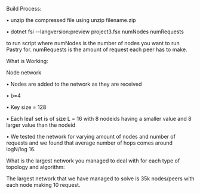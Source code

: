 Build Process:

• unzip the compressed file using unzip filename.zip

• dotnet fsi --langversion:preview project3.fsx numNodes numRequests 

to run script where numNodes is the number of nodes you want to run Pastry for. numRequests is the amount of request each peer has to make.

What is Working:

Node network

• Nodes are added to the network as they are received

• b=4

• Key size = 128

• Each leaf set is of size L = 16 with 8 nodeids having a smaller value and 8 larger value than the nodeid

• We tested the network for varying amount of nodes and number of requests and we found that average number of hops comes around logN/log 16.

What is the largest network you managed to deal with for each type of topology and algorithm:

The largest network that we have managed to solve is 35k nodes/peers with each node making 10 request. 
